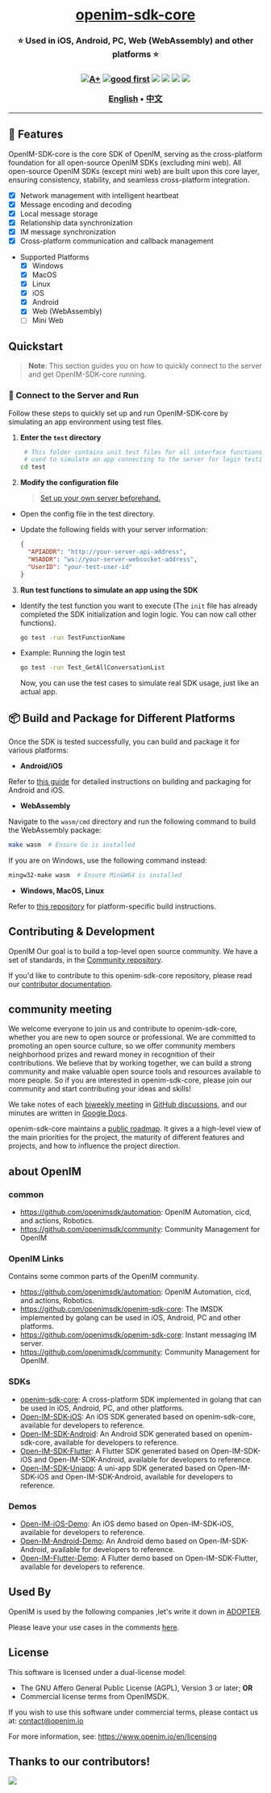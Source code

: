 <h1 align="center" style="border-bottom: none">
    <b>
        <a href="https://doc.rentsoft.cn/sdks/introduction">openim-sdk-core</a><br>
    </b>
</h1>
<h3 align="center" style="border-bottom: none">
      ⭐️  Used in iOS, Android, PC, Web (WebAssembly) and other platforms  ⭐️ <br>
<h3>

<p align=center>
<a href="https://goreportcard.com/report/github.com/openimsdk/openim-sdk-core"><img src="https://goreportcard.com/badge/github.com/openimsdk/openim-sdk-core" alt="A+"></a>
<a href="https://github.com/openimsdk/openim-sdk-core/issues?q=is%3Aissue+is%3Aopen+sort%3Aupdated-desc+label%3A%22good+first+issue%22"><img src="https://img.shields.io/github/issues/OpenIMSDK/Open-IM-Server/good%20first%20issue?logo=%22github%22" alt="good first"></a>
<a href="https://github.com/openimsdk/openim-sdk-core"><img src="https://img.shields.io/github/stars/OpenIMSDK/openim-sdk-core.svg?style=flat&logo=github&colorB=deeppink&label=stars"></a>
<a href="https://join.slack.com/t/openimsdk/shared_invite/zt-2ijy1ys1f-O0aEDCr7ExRZ7mwsHAVg9A"><img src="https://img.shields.io/badge/Slack-100%2B-blueviolet?logo=slack&amp;logoColor=white"></a>
<a href="https://github.com/openimsdk/openim-sdk-core/blob/main/LICENSE"><img src="https://img.shields.io/badge/license-Apache--2.0-green"></a>
<a href="https://golang.org/"><img src="https://img.shields.io/badge/Language-Go-blue.svg"></a>
</p>

</p>

<p align="center">
    <a href="./README.md"><b>English</b></a> •
    <a href="./README_zh-CN.md"><b>中文</b></a>
</p>

</p>

---

## 🧩 Features

<!--BEGIN_DESCRIPTION-->

OpenIM-SDK-core is the core SDK of OpenIM, serving as the cross-platform foundation for all open-source OpenIM SDKs (excluding mini web).
All open-source OpenIM SDKs (except mini web) are built upon this core layer, ensuring consistency, stability, and seamless cross-platform integration.

<!--END_DESCRIPTION-->

- [x] Network management with intelligent heartbeat
- [x] Message encoding and decoding
- [x] Local message storage
- [x] Relationship data synchronization
- [x] IM message synchronization
- [x] Cross-platform communication and callback management

- Supported Platforms
    - [x] Windows
    - [x] MacOS
    - [x] Linux
    - [x] iOS
    - [x] Android
    - [x] Web (WebAssembly)
    - [ ] Mini Web

## Quickstart

> **Note**: This section guides you on how to quickly connect to the server and get OpenIM-SDK-core running.

### 🚀 Connect to the Server and Run

Follow these steps to quickly set up and run OpenIM-SDK-core by simulating an app environment using test files.

1. **Enter the `test` directory**
   ```bash
    # This folder contains unit test files for all interface functions of OpenIM-SDK-core,
    # used to simulate an app connecting to the server for login testing.
   cd test
   ```
2. **Modify the configuration file**
   > [Set up your own server beforehand.](https://github.com/openimsdk/open-im-server.git)

- Open the config file in the test directory.
- Update the following fields with your server information:

  ```json
  {
    "APIADDR": "http://your-server-api-address",
    "WSADDR": "ws://your-server-websocket-address",
    "UserID": "your-test-user-id"
  }
  ```

3. **Run test functions to simulate an app using the SDK**

- Identify the test function you want to execute (The `init` file has already completed the SDK initialization and login logic. You can now call other functions).
  ```bash
  go test -run TestFunctionName
  ```
- Example: Running the login test
  ```bash
  go test -run Test_GetAllConversationList
  ```
  Now, you can use the test cases to simulate real SDK usage, just like an actual app.

## 📦 Build and Package for Different Platforms

Once the SDK is tested successfully, you can build and package it for various platforms:

- **Android/iOS**

Refer to [this guide](./docs/gomobile-android-ios-setup-cn.md) for detailed instructions on building and packaging for Android and iOS.

- **WebAssembly**

Navigate to the `wasm/cmd` directory and run the following command to build the WebAssembly package:

```bash
make wasm  # Ensure Go is installed
```

If you are on Windows, use the following command instead:

```bash
mingw32-make wasm  # Ensure MinGW64 is installed
```

- **Windows, MacOS, Linux**

Refer to [this repository](https://github.com/openimsdk/openim-sdk-cpp.git) for platform-specific build instructions.

## Contributing & Development

OpenIM Our goal is to build a top-level open source community. We have a set of standards, in the [Community repository](https://github.com/openimsdk/community).

If you'd like to contribute to this openim-sdk-core repository, please read our [contributor documentation](https://github.com/openimsdk/openim-sdk-core/blob/main/CONTRIBUTING.md).

## community meeting

We welcome everyone to join us and contribute to openim-sdk-core, whether you are new to open source or professional. We are committed to promoting an open source culture, so we offer community members neighborhood prizes and reward money in recognition of their contributions. We believe that by working together, we can build a strong community and make valuable open source tools and resources available to more people. So if you are interested in openim-sdk-core, please join our community and start contributing your ideas and skills!

We take notes of each [biweekly meeting](https://github.com/openimsdk/Open-IM-Server/issues/381) in [GitHub discussions](https://github.com/openimsdk/Open-IM-Server/discussions/categories/meeting), and our minutes are written in [Google Docs](https://docs.google.com/document/d/1nx8MDpuG74NASx081JcCpxPgDITNTpIIos0DS6Vr9GU/edit?usp=sharing).

openim-sdk-core maintains a [public roadmap](https://github.com/openimsdk/community/tree/main/roadmaps). It gives a a high-level view of the main priorities for the project, the maturity of different features and projects, and how to influence the project direction.

## about OpenIM

### common

- https://github.com/openimsdk/automation: OpenIM Automation, cicd, and actions, Robotics.
- https://github.com/openimsdk/community: Community Management for OpenIM

### OpenIM **Links**

Contains some common parts of the OpenIM community.

- https://github.com/openimsdk/automation: OpenIM Automation, cicd, and actions, Robotics.
- https://github.com/openimsdk/openim-sdk-core: The IMSDK implemented by golang can be used in iOS, Android, PC and other platforms.
- https://github.com/openimsdk/openim-sdk-core: Instant messaging IM server.
- https://github.com/openimsdk/community: Community Management for OpenIM.

### SDKs

- [openim-sdk-core](https://github.com/openimsdk/openim-sdk-core): A cross-platform SDK implemented in golang that can be used in iOS, Android, PC, and other platforms.
- [Open-IM-SDK-iOS](https://github.com/openimsdk/Open-IM-SDK-iOS): An iOS SDK generated based on openim-sdk-core, available for developers to reference.
- [Open-IM-SDK-Android](https://github.com/openimsdk/Open-IM-SDK-Android): An Android SDK generated based on openim-sdk-core, available for developers to reference.
- [Open-IM-SDK-Flutter](https://github.com/openimsdk/Open-IM-SDK-Flutter): A Flutter SDK generated based on Open-IM-SDK-iOS and Open-IM-SDK-Android, available for developers to reference.
- [Open-IM-SDK-Uniapp](https://github.com/openimsdk/Open-IM-SDK-Uniapp): A uni-app SDK generated based on Open-IM-SDK-iOS and Open-IM-SDK-Android, available for developers to reference.

### Demos

- [Open-IM-iOS-Demo](https://github.com/openimsdk/Open-IM-iOS-Demo): An iOS demo based on Open-IM-SDK-iOS, available for developers to reference.
- [Open-IM-Android-Demo](https://github.com/openimsdk/Open-IM-Android-Demo): An Android demo based on Open-IM-SDK-Android, available for developers to reference.
- [Open-IM-Flutter-Demo](https://github.com/openimsdk/Open-IM-Flutter-Demo): A Flutter demo based on Open-IM-SDK-Flutter, available for developers to reference.

## Used By

OpenIM is used by the following companies ,let's write it down in [ADOPTER](https://github.com/openimsdk/community/blob/main/ADOPTERS.md).

Please leave your use cases in the comments [here](https://github.com/openimsdk/Open-IM-Server/issues/379).

## License

This software is licensed under a dual-license model:

- The GNU Affero General Public License (AGPL), Version 3 or later; **OR**
- Commercial license terms from OpenIMSDK.

If you wish to use this software under commercial terms, please contact us at: contact@openim.io

For more information, see: https://www.openim.io/en/licensing




## Thanks to our contributors!

<a href="https://github.com/openimsdk/openim-sdk-core/graphs/contributors">
  <img src="https://contrib.rocks/image?repo=OpenIMSDK/openim-sdk-core" />
</a>
